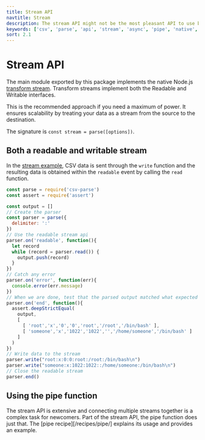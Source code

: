```yaml
---
title: Stream API
navtitle: Stream
description: The stream API might not be the most pleasant API to use but is scalable. It is the one upon which all the other implementation are based.
keywords: ['csv', 'parse', 'api', 'stream', 'async', 'pipe', 'native', 'write', 'events']
sort: 2.1
---
```


# Stream API

The main module exported by this package implements the native Node.js [transform stream](http://nodejs.org/api/stream.html#stream_class_stream_transform). Transform streams implement both the Readable and Writable interfaces.

This is the recommended approach if you need a maximum of power. It ensures scalability by treating your data as a stream from the source to the destination.

The signature is `const stream = parse([options])`.

## Both a readable and writable stream

In the [stream example](https://github.com/adaltas/node-csv-parse/blob/master/samples/api.stream.js), CSV data is sent through the `write` function and the resulting data is obtained within the `readable` event by calling the `read` function.

```js
const parse = require('csv-parse')
const assert = require('assert')

const output = []
// Create the parser
const parser = parse({
  delimiter: ':'
})
// Use the readable stream api
parser.on('readable', function(){
  let record
  while (record = parser.read()) {
    output.push(record)
  }
})
// Catch any error
parser.on('error', function(err){
  console.error(err.message)
})
// When we are done, test that the parsed output matched what expected
parser.on('end', function(){
  assert.deepStrictEqual(
    output,
    [
      [ 'root','x','0','0','root','/root','/bin/bash' ],
      [ 'someone','x','1022','1022','','/home/someone','/bin/bash' ]
    ]
  )
})
// Write data to the stream
parser.write("root:x:0:0:root:/root:/bin/bash\n")
parser.write("someone:x:1022:1022::/home/someone:/bin/bash\n")
// Close the readable stream
parser.end()
```

## Using the pipe function

The stream API is extensive and connecting multiple streams together is a complex task for newcomers. Part of the stream API, the pipe function does just that. The [pipe recipe][/recipes/pipe/] explains its usage and provides an example.
